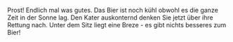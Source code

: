 Prost! Endlich mal was gutes. Das Bier ist noch kühl
obwohl es die ganze Zeit in der Sonne lag.
Den Kater auskonternd denken Sie jetzt über ihre Rettung nach.
Unter dem Sitz liegt eine Breze - es gibt nichts besseres zum Bier!
